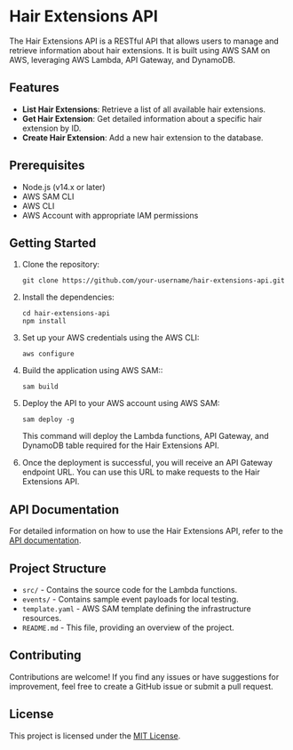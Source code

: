 # Hair Extensions API

The Hair Extensions API is a RESTful API that allows users to manage and retrieve information about hair extensions. It is built using  AWS SAM on AWS, leveraging AWS Lambda, API Gateway, and DynamoDB.

## Features

- **List Hair Extensions**: Retrieve a list of all available hair extensions.
- **Get Hair Extension**: Get detailed information about a specific hair extension by ID.
- **Create Hair Extension**: Add a new hair extension to the database.

## Prerequisites

- Node.js (v14.x or later)
- AWS SAM CLI
- AWS CLI
- AWS Account with appropriate IAM permissions

## Getting Started

1. Clone the repository:

   ```shell
   git clone https://github.com/your-username/hair-extensions-api.git
   ```

2. Install the dependencies:

   ```shell
   cd hair-extensions-api
   npm install
   ```

3. Set up your AWS credentials using the AWS CLI:

   ```shell
   aws configure
   ```
4. Build the application using AWS SAM::

   ```shell
   sam build
   ```

5. Deploy the API to your AWS account using AWS SAM:

   ```shell
   sam deploy -g
   ```

   This command will deploy the Lambda functions, API Gateway, and DynamoDB table required for the Hair Extensions API.

6. Once the deployment is successful, you will receive an API Gateway endpoint URL. You can use this URL to make requests to the Hair Extensions API.

## API Documentation

For detailed information on how to use the Hair Extensions API, refer to the [API documentation](docs/api.md).

## Project Structure

- `src/` - Contains the source code for the Lambda functions.
- `events/` - Contains sample event payloads for local testing.
- `template.yaml` - AWS SAM template defining the infrastructure resources.
- `README.md` - This file, providing an overview of the project.

## Contributing

Contributions are welcome! If you find any issues or have suggestions for improvement, feel free to create a GitHub issue or submit a pull request.

## License

This project is licensed under the [MIT License](LICENSE).
```
